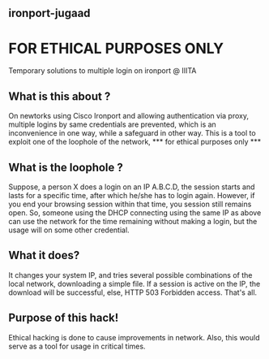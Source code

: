  ironport-jugaad  
 -------------------
  **********FOR ETHICAL PURPOSES ONLY**********
=================================================================================================================================
Temporary solutions to multiple login on ironport @ IIITA

What is this about ?
---------------------------------------------------------------------------------------------------------------------------------
On newtorks using Cisco Ironport and allowing authentication via proxy, multiple logins by same credentials are prevented, which is an inconvenience in one way, while a safeguard in other way.
This is a tool to exploit one of the loophole of the network, *** for ethical purposes only ***

What is the loophole ?
---------------------------------------------------------------------------------------------------------------------------------
Suppose, a person X does a login on an IP A.B.C.D, the session starts and lasts for a specific time, after which he/she has to login again. However, if you end your browsing session within that time, you session still remains open.
So, someone using the DHCP connecting using the same IP as above can use the network for the time remaining without making a login, but the usage will on some other credential.

What it does?
---------------------------------------------------------------------------------------------------------------------------------
It changes your system IP, and tries several possible combinations of the local network, downloading a simple file. If a session is active on the IP, the download will be successful, else, HTTP 503 Forbidden access. That's all.

Purpose of this hack!
---------------------------------------------------------------------------------------------------------------------------------
Ethical hacking is done to cause improvements in network. Also, this would serve as a tool for usage in critical times.
